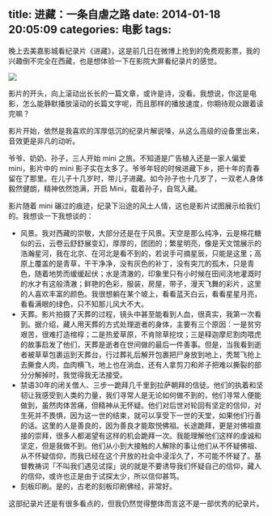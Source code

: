 title: 进藏：一条自虐之路
date: 2014-01-18 20:05:09
categories: 电影
tags:
---
晚上去美嘉影城看纪录片《进藏》，这是前几日在微博上抢到的免费观影票，我的兴趣倒不完全在西藏，也是想体验一下在影院大屏看纪录片的感觉。

![](http://ww4.sinaimg.cn/large/5e8cb366jw1ecp5o6ve7mj21hc0yuk80.jpg)

影片的开头，向上滚动出长长的一篇文章，或许是诗，没看。我想说，你这是电影，怎么能静默播放滚动的长篇文字呢，而且那样的播放速度，你期待观众跟着读完嘛？

影片开始，依然是我喜欢的浑厚低沉的纪录片解说嗓，从这么高级的设备里出来，音效更是非凡的动听。

<!--more-->

爷爷、奶奶、孙子，三人开始 mini 之旅。不知道是广告植入还是一家人偏爱 mini，影片中的 mini 影子实在太多了。爷爷年轻的时候进藏下乡，把十年的青春留在了那里。在儿子十几岁时，带儿子进藏。如今孙子也十几岁了，一双老人身体毅然健朗，精神依然饱满，开启 Mini，载着孙子，自驾入藏。

影片随着 mini 碾过的痕迹，纪录下沿途的风土人情，这也是影片试图展示给我们的。我想谈一下我想谈的：

* 风景。我对西藏的崇敬，大部分还是在于风景。天空是那么纯净，云是棉花糖似的云，云卷云舒舒展变幻，厚厚的，团团的；繁星明亮，像是天文馆展示的浩瀚星河，我在北京、在河北是看不到的，若说手可摘星辰，只能是这里；高原上覆盖的是青草，干干净净，没有灰色的补丁，没有突兀的孤木，只是青色，随着地势而缓缓起伏；水是清澈的，印象里只有小时候在田间浇地灌溉时的水才有这般清澈；鲜艳的色彩，服装，房屋，带子，漫天飞舞的彩片，这里的人喜欢丰富的颜色。我很想躺在某个坡上，看看蓝天白云，看看星星月亮，看看满眼的绿色，只不知那儿风大不大。
* 天葬。影片拍摄了天葬的过程，镜头中甚至能看到人血，很真实，我第一次看到。据介绍，藏人用天葬的方式处理逝者的身体，主要有三个原因：一是贫穷艰苦，很难打造棺椁；二是热爱草原，不肯除草挖坟；三是释迦摩尼割肉喂虎的故事启发了他们，天葬是逝者在世间做的最后一件善事。但是，当我看到逝者被草草包裹运到天葬台，行过葬礼后解开包裹把尸身放到地上，秃鹫飞抢上去撕食人肉，血肉横飞，地上也在淌血，还有人拿剪刀和斧子把难以撕裂的部分分解掉时，我觉得我无法接受。
* 禁语30年的闭关僧人、三步一跪拜几千里到拉萨朝拜的信徒。他们的执着和坚韧让我感受到人类的力量，我们寻常人是无论如何做不到的，他们寻常人便能做到，虽然肉体苦痛，但精神从无怀疑。他们对后世对轮回有坚定的信仰，对生死并不畏惧，因为这一世的结束，就可以享受下一世的天堂，如果他们行善的话。这里的人是善良的，因为善良才能取悦佛祖。长途跪拜，更是对佛祖直接的崇拜，很多人都渴望有这样的机会跪拜一次。我能理解他们这样的虔诚和坚定，但是我做不到。他们从小到大接触的人解除的事让他们从不怀疑佛祖、从不怀疑信仰，而我已经在这个开放的社会中浸淫久了，不可能不怀疑了。基督教祷词「不叫我们遇见试探」说的就是不要诱导我们怀疑自己的信仰，藏人的信仰，或许也正是由于试探太少，所以信仰甚笃。
* 刻板印刷。是的，古老的刻板印刷佛经，非常好。

这部纪录片还是有很多看点的，但我仍然觉得整体而言这不是一部优秀的纪录片。